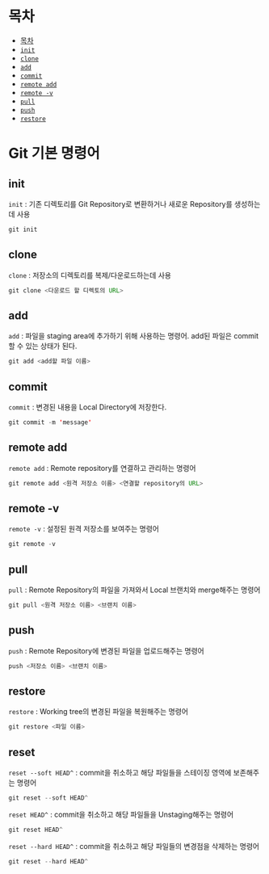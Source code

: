 # 목차
- [목차](#목차)
- [`init`](#init)
- [`clone`](#clone)
- [`add`](#add)
- [`commit`](#commit)
- [`remote add`](#remote-add)
- [`remote -v`](#remote-add)
- [`pull`](#pull)
- [`push`](#push)
- [`restore`](#restore)

# Git 기본 명령어

## init

`init` : 기존 디렉토리를 Git Repository로 변환하거나 새로운 Repository를 생성하는데 사용
```java
git init
```

## clone

`clone` : 저장소의 디렉토리를 복제/다운로드하는데 사용
```java
git clone <다운로드 할 디렉토의 URL>
```

## add

`add` : 파일을 staging area에 추가하기 위해 사용하는 명령어. add된 파일은 commit 할 수 있는 상태가 된다. 
```java
git add <add할 파일 이름>
```

## commit

`commit` : 변경된 내용을 Local Directory에 저장한다.
```java
git commit -m 'message'
```

## remote add

`remote add` : Remote repository를 연결하고 관리하는 명령어
```java
git remote add <원격 저장소 이름> <연결할 repository의 URL>
```

## remote -v

`remote -v` : 설정된 원격 저장소를 보여주는 명령어
```java
git remote -v
```

## pull

`pull` : Remote Repository의 파일을 가져와서 Local 브랜치와 merge해주는 명령어
```java
git pull <원격 저장소 이름> <브랜치 이름>
```

## push

`push` : Remote Repository에 변경된 파일을 업로드해주는 명령어
```java
push <저장소 이름> <브랜치 이름>
```

## restore

`restore` : Working tree의 변경된 파일을 복원해주는 명령어
```java
git restore <파일 이름>
```

## reset

`reset --soft HEAD^` : commit을 취소하고 해당 파일들을 스테이징 영역에 보존해주는 명령어
```java
git reset --soft HEAD^
```

`reset HEAD^` : commit을 취소하고 해당 파일들을 Unstaging해주는 명령어
```java
git reset HEAD^
```

`reset --hard HEAD^` : commit을 취소하고 해당 파일들의 변경점을 삭제하는 명령어
```java
git reset --hard HEAD^
```